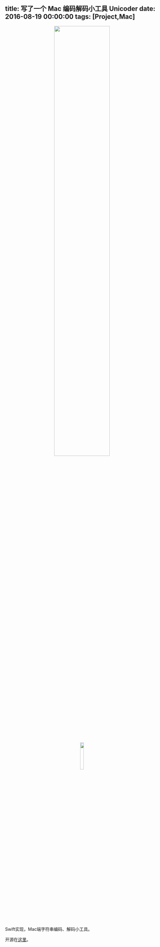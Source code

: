 title: 写了一个 Mac 编码解码小工具 Unicoder
date: 2016-08-19 00:00:00
tags: [Project,Mac]
---
<div align="center" display="inline" float="left"><img width=60% src="http://7xl2dx.com1.z0.glb.clouddn.com/unicoder_preview1.png" alt=""></div>
<div align="center" display="inline" float="left"><img width=15% src="http://7xl2dx.com1.z0.glb.clouddn.com/unicoder_logo.png" alt=""></div>

Swift实现，Mac端字符串编码、解码小工具。

开源在[这里](https://github.com/Fnoz/Unicoder4Mac)。

<!--more-->